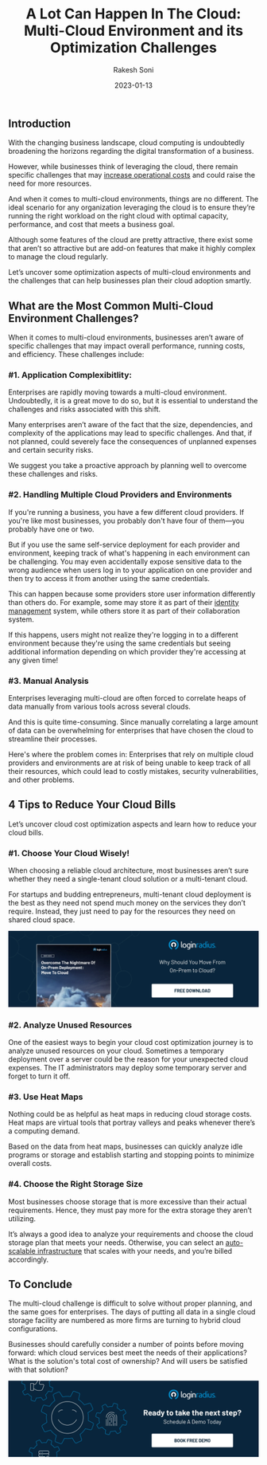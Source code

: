 ﻿---
title: "A Lot Can Happen In The Cloud: Multi-Cloud Environment and its Optimization Challenges"
date: "2023-01-13"
coverImage: "cloud-multi.webp"
tags: ["multi cloud", cloud cost optimization", "on prem"]
author: "Rakesh Soni"
description: "Although some features of the cloud are pretty attractive, there exist some that aren’t so attractive but are add-on features that make it highly complex to manage the cloud regularly.  Let’s uncover some optimization aspects of multi-cloud environments and the challenges that can help businesses plan their cloud adoption smartly."
metatitle: "Multi-Cloud Environment and its Optimization Challenges"
metadescription: "Multi-cloud deployments are becoming the new normal for accelerating overall business growth. However, specific challenges linger. Read more."
---

## Introduction

With the changing business landscape, cloud computing is undoubtedly broadening the horizons regarding the digital transformation of a business. 

However, while businesses think of leveraging the cloud, there remain specific challenges that may [increase operational costs](https://blog.loginradius.com/growth/5-ways-reduce-cloud-cost-optimization/) and could raise the need for more resources. 

And when it comes to multi-cloud environments, things are no different. The ideal scenario for any organization leveraging the cloud is to ensure they’re running the right workload on the right cloud with optimal capacity, performance, and cost that meets a business goal. 

Although some features of the cloud are pretty attractive, there exist some that aren’t so attractive but are add-on features that make it highly complex to manage the cloud regularly.  

Let’s uncover some optimization aspects of multi-cloud environments and the challenges that can help businesses plan their cloud adoption smartly. 


## What are the Most Common Multi-Cloud Environment Challenges? 

When it comes to multi-cloud environments, businesses aren’t aware of specific challenges that may impact overall performance, running costs, and efficiency. These challenges include: 


### #1. Application Complexibitlity: 

Enterprises are rapidly moving towards a multi-cloud environment. Undoubtedly, it is a great move to do so, but it is essential to understand the challenges and risks associated with this shift.

Many enterprises aren’t aware of the fact that the size, dependencies, and complexity of the applications may lead to specific challenges. And that, if not planned, could severely face the consequences of unplanned expenses and certain security risks.

We suggest you take a proactive approach by planning well to overcome these challenges and risks. 


### #2. Handling Multiple Cloud Providers and Environments

If you're running a business, you have a few different cloud providers. If you're like most businesses, you probably don't have four of them—you probably have one or two.

But if you use the same self-service deployment for each provider and environment, keeping track of what's happening in each environment can be challenging. You may even accidentally expose sensitive data to the wrong audience when users log in to your application on one provider and then try to access it from another using the same credentials.

This can happen because some providers store user information differently than others do. For example, some may store it as part of their [identity management](https://blog.loginradius.com/identity/what-is-iam/) system, while others store it as part of their collaboration system. 

If this happens, users might not realize they're logging in to a different environment because they're using the same credentials but seeing additional information depending on which provider they're accessing at any given time!


### #3. Manual Analysis 

Enterprises leveraging multi-cloud are often forced to correlate heaps of data manually from various tools across several clouds. 

And this is quite time-consuming. Since manually correlating a large amount of data can be overwhelming for enterprises that have chosen the cloud to streamline their processes.

Here's where the problem comes in: Enterprises that rely on multiple cloud providers and environments are at risk of being unable to keep track of all their resources, which could lead to costly mistakes, security vulnerabilities, and other problems.


## 4 Tips to Reduce Your Cloud Bills

Let’s uncover cloud cost optimization aspects and learn how to reduce your cloud bills.


### #1. Choose Your Cloud Wisely!

When choosing a reliable cloud architecture, most businesses aren’t sure whether they need a single-tenant cloud solution or a multi-tenant cloud.

For startups and budding entrepreneurs, multi-tenant cloud deployment is the best as they need not spend much money on the services they don’t require. Instead, they just need to pay for the resources they need on shared cloud space.

[![wp-nightmare](wp-nightmare.webp)](https://www.loginradius.com/resource/overcome-the-nightmare-of-on-prem-deployment-move-to-cloud/)


### #2. Analyze Unused Resources

One of the easiest ways to begin your cloud cost optimization journey is to analyze unused resources on your cloud. Sometimes a temporary deployment over a server could be the reason for your unexpected cloud expenses. The IT administrators may deploy some temporary server and forget to turn it off.


### #3. Use Heat Maps

Nothing could be as helpful as heat maps in reducing cloud storage costs. Heat maps are virtual tools that portray valleys and peaks whenever there’s a computing demand.

Based on the data from heat maps, businesses can quickly analyze idle programs or storage and establish starting and stopping points to minimize overall costs.


### #4. Choose the Right Storage Size

Most businesses choose storage that is more excessive than their actual requirements. Hence, they must pay more for the extra storage they aren’t utilizing.

It’s always a good idea to analyze your requirements and choose the cloud storage plan that meets your needs. Otherwise, you can select an [auto-scalable infrastructure](https://www.loginradius.com/scalability/) that scales with your needs, and you’re billed accordingly.


## To Conclude

The multi-cloud challenge is difficult to solve without proper planning, and the same goes for enterprises. The days of putting all data in a single cloud storage facility are numbered as more firms are turning to hybrid cloud configurations. 


Businesses should carefully consider a number of points before moving forward: which cloud services best meet the needs of their applications? What is the solution's total cost of ownership? And will users be satisfied with that solution?


[![book-a-demo-loginradius](../../assets/book-a-demo-loginradius.webp)](https://www.loginradius.com/contact-us?utm_source=blog&utm_medium=web&utm_campaign=multi-cloud-environment-optmization-challenges)

